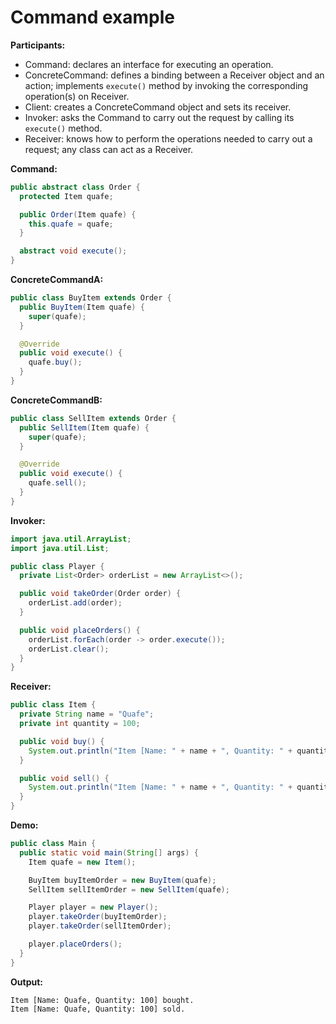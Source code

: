# Command example

**Participants:**

* Command: declares an interface for executing an operation.
* ConcreteCommand: defines a binding between a Receiver object and an action; implements `execute()` method by invoking the corresponding operation(s) on Receiver.
* Client: creates a ConcreteCommand object and sets its receiver.
* Invoker: asks the Command to carry out the request by calling its `execute()` method.
* Receiver: knows how to perform the operations needed to carry out a request; any class can act as a Receiver.

**Command:**

  ```java
  public abstract class Order {
    protected Item quafe;

    public Order(Item quafe) {
      this.quafe = quafe;
    }

    abstract void execute();
  }
  ```
  
**ConcreteCommandA:**

  ```java
  public class BuyItem extends Order {
    public BuyItem(Item quafe) {
      super(quafe);
    }

    @Override
    public void execute() {
      quafe.buy();
    }
  }
  ```
  
**ConcreteCommandB:**

  ```java
  public class SellItem extends Order {
    public SellItem(Item quafe) {
      super(quafe);
    }

    @Override
    public void execute() {
      quafe.sell();
    }
  }
  ```
  
**Invoker:**

  ```java
  import java.util.ArrayList;
  import java.util.List;

  public class Player {
    private List<Order> orderList = new ArrayList<>();

    public void takeOrder(Order order) {
      orderList.add(order);
    }

    public void placeOrders() {
      orderList.forEach(order -> order.execute());
      orderList.clear();
    }
  }
  ```
  
**Receiver:**

  ```java
  public class Item {
    private String name = "Quafe";
    private int quantity = 100;

    public void buy() {
      System.out.println("Item [Name: " + name + ", Quantity: " + quantity + "] bought.");
    }

    public void sell() {
      System.out.println("Item [Name: " + name + ", Quantity: " + quantity + "] sold.");
    }
  }
  ```
  
**Demo:**

  ```java
  public class Main {
    public static void main(String[] args) {
      Item quafe = new Item();

      BuyItem buyItemOrder = new BuyItem(quafe);
      SellItem sellItemOrder = new SellItem(quafe);

      Player player = new Player();
      player.takeOrder(buyItemOrder);
      player.takeOrder(sellItemOrder);

      player.placeOrders();
    }
  }
  ```
  
**Output:**

  ```
  Item [Name: Quafe, Quantity: 100] bought.
  Item [Name: Quafe, Quantity: 100] sold.
  ```